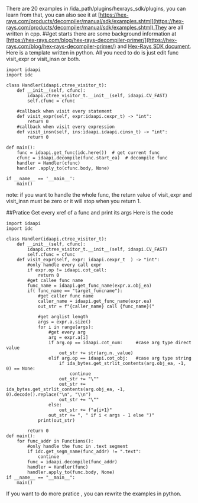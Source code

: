 There are 20 examples in /ida_path/plugins/hexrays_sdk/plugins, you can learn from that, you can also see it at [https://hex-rays.com/products/decompiler/manual/sdk/examples.shtml](https://hex-rays.com/products/decompiler/manual/sdk/examples.shtml).They are all written in cpp.
##get starts
there are some background information at [https://hex-rays.com/blog/hex-rays-decompiler-primer/](https://hex-rays.com/blog/hex-rays-decompiler-primer/) and [Hex-Rays SDK document](https://hex-rays.com/products/decompiler/manual/sdk/index.shtml).
Here is a template written in python. All you need to do is just edit func visit_expr or visit_insn or both.
```
import idaapi
import idc

class Handler(idaapi.ctree_visitor_t):
    def __init__(self, cfunc):
        idaapi.ctree_visitor_t.__init__(self, idaapi.CV_FAST)
        self.cfunc = cfunc
    
    #callback when visit every statement
    def visit_expr(self, expr:idaapi.cexpr_t) -> "int":
        return 0
    #callback when visit every expression
    def visit_insn(self, ins:idaapi.idaapi.cinsn_t) -> "int":
        return 0

def main():
    func = idaapi.get_func(idc.here())  # get current func
    cfunc = idaapi.decompile(func.start_ea)  # decompile func
    handler = Handler(cfunc)
    handler .apply_to(cfunc.body, None)

if __name__ == '__main__':
    main()
```
note: if you want to handle the whole func, the return value of visit_expr and visit_insn must be zero or it will stop when you return 1.

##Pratice
Get every xref of a func and print its args
Here is the code
```
import idaapi
import idc

class Handler(idaapi.ctree_visitor_t):
    def __init__(self, cfunc):
        idaapi.ctree_visitor_t.__init__(self, idaapi.CV_FAST)
        self.cfunc = cfunc
    def visit_expr(self, expr: idaapi.cexpr_t  ) -> "int":
        #only handle every call expr
        if expr.op != idaapi.cot_call:
            return 0
        #get callee func name 
        func_name = idaapi.get_func_name(expr.x.obj_ea)
        if( func_name == "target_funcname"):
            #get caller func name
            caller_name = idaapi.get_func_name(expr.ea)
            out_str = f"{caller_name} call {func_name}("

            #get arglist length
            args = expr.a.size()
            for i in range(args):
                #get every arg
                arg = expr.a[i]
                if arg.op == idaapi.cot_num:     #case arg type direct value
                    out_str += str(arg.n._value)
                elif arg.op == idaapi.cot_obj:   #case arg type string
                    if ida_bytes.get_strlit_contents(arg.obj_ea, -1, 0) == None:
                        continue
                    out_str += "\""
                    out_str += ida_bytes.get_strlit_contents(arg.obj_ea, -1, 0).decode().replace("\n", "\\n")
                    out_str += "\""
                else:
                    out_str += f"a{i+1}"
                out_str += ", " if i < args - 1 else ")" 
            print(out_str)
            
        return 0
def main():
    for func_addr in Functions():
        #only handle the func in .text segment
        if idc.get_segm_name(func_addr) != ".text":
            continue
        func = idaapi.decompile(func_addr)
        handler = Handler(func)
        handler.apply_to(func.body, None)
if __name__ == "__main__":
    main()
```
If you want to do more pratice , you can rewrite the examples in python.
